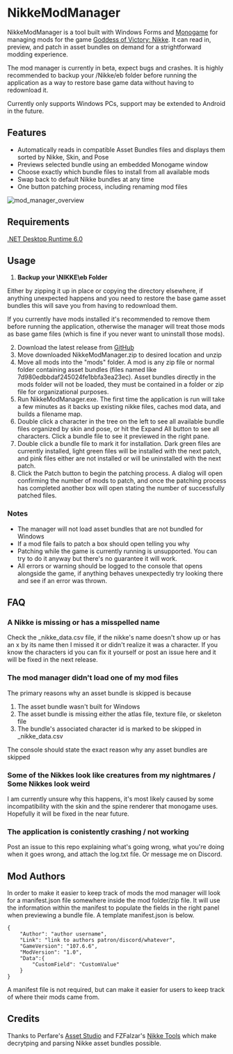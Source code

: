 # NikkeModManager

NikkeModManager is a tool built with Windows Forms and [Monogame](https://www.monogame.net/) for managing mods for the game [Goddess of Victory: Nikke](https://nikke-en.com/). It can read in, preview, and patch in asset bundles on demand for a strightforward modding experience. 

The mod manager is currently in beta, expect bugs and crashes. It is highly recommended to backup your /Nikke/eb folder before running the application as a way to restore base game data without having to redownload it.

Currently only supports Windows PCs, support may be extended to Android in the future.

## Features

* Automatically reads in compatible Asset Bundles files and displays them sorted by Nikke, Skin, and Pose
* Previews selected bundle using an embedded Monogame window
* Choose exactly which bundle files to install from all available mods
* Swap back to default Nikke bundles at any time
* One button patching process, including renaming mod files

![mod_manager_overview](https://github.com/Goddot11/NikkeModManager/assets/136280596/a51516f4-8fdd-49a9-9a5d-102932498a07)

## Requirements

[.NET Desktop Runtime 6.0](https://dotnet.microsoft.com/download/dotnet/6.0)

## Usage

1. **Backup your \NIKKE\eb Folder**

Either by zipping it up in place or copying the directory elsewhere, if anything unexpected happens and you need to restore the base game asset bundles this will save you from having to redownload them.

If you currently have mods installed it's recommended to remove them before running the application, otherwise the manager will treat those mods as base game files (which is fine if you never want to uninstall those mods).

2. Download the latest release from [GitHub](https://github.com/Goddot11/NikkeModManager/releases)
3. Move downloaded NikkeModManager.zip to desired location and unzip
4. Move all mods into the "mods" folder. A mod is any zip file or normal folder containing asset bundles (files named like 7d980edbbdaf245024fe1bbfa3ea23ec). Asset bundles directly in the mods folder will not be loaded, they must be contained in a folder or zip file for organizational purposes.
5. Run NikkeModManager.exe. The first time the application is run will take a few minutes as it backs up existing nikke files, caches mod data, and builds a filename map.
6. Double click a character in the tree on the left to see all available bundle files organized by skin and pose, or hit the Expand All button to see all characters. Click a bundle file to see it previewed in the right pane.
7. Double click a bundle file to mark it for installation. Dark green files are currently installed, light green files will be installed with the next patch, and pink files either are not installed or will be uninstalled with the next patch.
8. Click the Patch button to begin the patching process. A dialog will open confirming the number of mods to patch, and once the patching process has completed another box will open stating the number of successfully patched files.

### Notes

* The manager will not load asset bundles that are not bundled for Windows
* If a mod file fails to patch a box should open telling you why
* Patching while the game is currently running is unsupported. You can try to do it anyway but there's no guarantee it will work.
* All errors or warning should be logged to the console that opens alongside the game, if anything behaves unexpectedly try looking there and see if an error was thrown.

## FAQ

### A Nikke is missing or has a misspelled name

Check the \_nikke_data.csv file, if the nikke's name doesn't show up or has an x by its name then I missed it or didn't realize it was a character. If you know the characters id you can fix it yourself or post an issue here and it will be fixed in the next release.

### The mod manager didn't load one of my mod files

The primary reasons why an asset bundle is skipped is because
1. The asset bundle wasn't built for Windows
2. The asset bundle is missing either the atlas file, texture file, or skeleton file
3. The bundle's associated character id is marked to be skipped in \_nikke_data.csv

The console should state the exact reason why any asset bundles are skipped

### Some of the Nikkes look like creatures from my nightmares / Some Nikkes look weird

I am currently unsure why this happens, it's most likely caused by some incompatibility with the skin and the spine renderer that monogame uses. 
Hopefully it will be fixed in the near future.

### The application is conistently crashing / not working

Post an issue to this repo explaining what's going wrong, what you're doing when it goes wrong, and attach the log.txt file. Or message me on Discord.

## Mod Authors

In order to make it easier to keep track of mods the mod manager will look for a manifest.json file somewhere inside the mod folder/zip file. 
It will use the information within the manifest to populate the fields in the right panel when previewing a bundle file.
A template manifest.json is below.

```
{
	"Author": "author username",
	"Link": "link to authors patron/discord/whatever",
	"GameVersion": "107.6.6",
	"ModVersion": "1.0",
	"Data":{
		"CustomField": "CustomValue"
	}
}
```

A manifest file is not required, but can make it easier for users to keep track of where their mods came from.

## Credits

Thanks to Perfare's [Asset Studio](https://github.com/Perfare/AssetStudio) and FZFalzar's [Nikke Tools](https://github.com/FZFalzar/NikkeTools) which make decrytping and parsing Nikke asset bundles possible.

